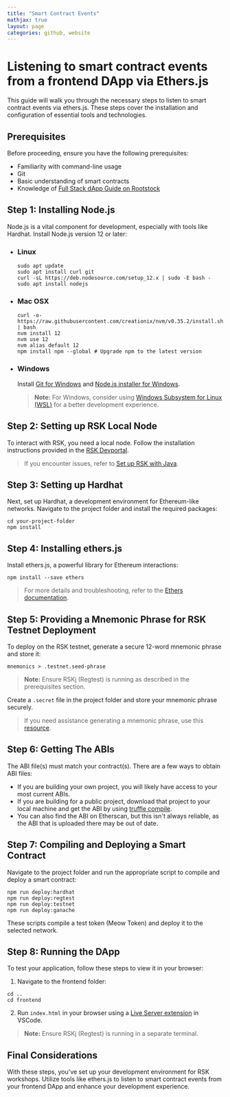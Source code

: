 ```yaml
---
title: "Smart Contract Events"
mathjax: true
layout: page
categories: github, website
---
```


# Listening to smart contract events from a frontend DApp via Ethers.js

This guide will walk you through the necessary steps to listen to smart contract events via ethers.js. These steps cover the installation and configuration of essential tools and technologies.

## Prerequisites

Before proceeding, ensure you have the following prerequisites:

- Familiarity with command-line usage
- Git
- Basic understanding of smart contracts
- Knowledge of [Full Stack dApp Guide on Rootstock](https://dev.rootstock.io/guides/full-stack-dapp-on-rsk/part1-overview/)

## Step 1: Installing Node.js

Node.js is a vital component for development, especially with tools like Hardhat. Install Node.js version 12 or later:

- ### Linux

    ```shell
    sudo apt update
    sudo apt install curl git
    curl -sL https://deb.nodesource.com/setup_12.x | sudo -E bash -
    sudo apt install nodejs
    ```

- ### Mac OSX

    ```shell
    curl -o- https://raw.githubusercontent.com/creationix/nvm/v0.35.2/install.sh | bash
    nvm install 12
    nvm use 12
    nvm alias default 12
    npm install npm --global # Upgrade npm to the latest version
    ```

- ### Windows

    Install [Git for Windows](https://git-scm.com/download/win) and [Node.js installer for Windows](https://nodejs.org/dist/latest-v12.x/).

    > **Note:** For Windows, consider using [Windows Subsystem for Linux (WSL)](https://learn.microsoft.com/en-us/windows/dev-environment/javascript/nodejs-on-wsl) for a better development experience.

## Step 2: Setting up RSK Local Node

To interact with RSK, you need a local node. Follow the installation instructions provided in the [RSK Devportal](https://dev.rootstock.io/quick-start/step1-install-rsk-local-node/).

> If you encounter issues, refer to [Set up RSK with Java](https://dev.rootstock.io/rsk/node/install/operating-systems/java/).

## Step 3: Setting up Hardhat

Next, set up Hardhat, a development environment for Ethereum-like networks. Navigate to the project folder and install the required packages:

```shell
cd your-project-folder
npm install
```

## Step 4: Installing ethers.js

Install ethers.js, a powerful library for Ethereum interactions:

```shell
npm install --save ethers
```

> For more details and troubleshooting, refer to the [Ethers documentation](https://docs.ethers.io/v5/getting-started/).

## Step 5: Providing a Mnemonic Phrase for RSK Testnet Deployment

To deploy on the RSK testnet, generate a secure 12-word mnemonic phrase and store it:

```shell
mnemonics > .testnet.seed-phrase
```

> **Note:** Ensure RSKj (Regtest) is running as described in the prerequisites section.

Create a `.secret` file in the project folder and store your mnemonic phrase securely.

> If you need assistance generating a mnemonic phrase, use this [resource](https://iancoleman.io/bip39/).

## Step 6: Getting The ABIs

The ABI file(s) must match your contract(s). There are a few ways to obtain ABI files:

- If you are building your own project, you will likely have access to your most current ABIs.
- If you are building for a public project, download that project to your local machine and get the ABI by using [truffle compile](https://truffleframework.com/docs/truffle/overview).
- You can also find the ABI on Etherscan, but this isn't always reliable, as the ABI that is uploaded there may be out of date.

## Step 7: Compiling and Deploying a Smart Contract

Navigate to the project folder and run the appropriate script to compile and deploy a smart contract:

```shell
npm run deploy:hardhat
npm run deploy:regtest
npm run deploy:testnet
npm run deploy:ganache
```

These scripts compile a test token (Meow Token) and deploy it to the selected network.

## Step 8: Running the DApp

To test your application, follow these steps to view it in your browser:

1. Navigate to the frontend folder:

```shell
cd ..
cd frontend
```

2. Run `index.html` in your browser using a [Live Server extension](https://marketplace.visualstudio.com/items?itemName=ritwickdey.LiveServer) in VSCode.

> **Note:** Ensure RSKj (Regtest) is running in a separate terminal.

## Final Considerations

With these steps, you've set up your development environment for RSK workshops. Utilize tools like ethers.js to listen to smart contract events from your frontend DApp and enhance your development experience.

